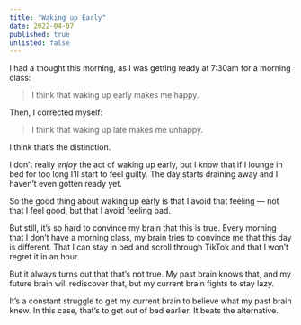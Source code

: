 ```yaml
---
title: "Waking up Early"
date: 2022-04-07
published: true
unlisted: false
---
```


I had a thought this morning, as I was getting ready at 7:30am for a morning class:

> I think that waking up early makes me happy.

Then, I corrected myself:

> I think that waking up late makes me unhappy.

I think that’s the distinction.

I don’t really _enjoy_ the act of waking up early, but I know that if I lounge in bed for too long I’ll start to feel guilty. The day starts draining away and I haven’t even gotten ready yet.

So the good thing about waking up early is that I avoid that feeling — not that I feel good, but that I avoid feeling bad.

But still, it’s so hard to convince my brain that this is true. Every morning that I don’t have a morning class, my brain tries to convince me that this day is different. That I can stay in bed and scroll through TikTok and that I won’t regret it in an hour.

But it always turns out that that’s not true. My past brain knows that, and my future brain will rediscover that, but my current brain fights to stay lazy.

It’s a constant struggle to get my current brain to believe what my past brain knew. In this case, that’s to get out of bed earlier. It beats the alternative.
